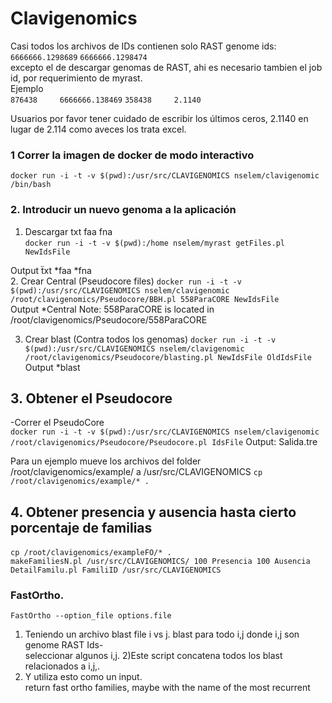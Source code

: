 # Clavigenomics

Casi todos los archivos de IDs contienen solo RAST genome ids:  
`6666666.1298689`
`6666666.1298474`  
excepto el de descargar genomas de RAST, ahi es necesario tambien el job id, por requerimiento de myrast.  
Ejemplo  
`876438     6666666.138469`
`358438     2.1140`  

Usuarios por favor tener cuidado de escribir los últimos ceros, 2.1140 en lugar de 2.114 como aveces los trata excel.  
  
  
### 1 Correr la imagen de docker de modo interactivo  
`docker run -i -t -v $(pwd):/usr/src/CLAVIGENOMICS nselem/clavigenomic /bin/bash`

### 2. Introducir un nuevo genoma a la aplicación  
1. Descargar txt faa fna    
`docker run -i -t -v $(pwd):/home nselem/myrast getFiles.pl NewIdsFile`  

Output ẗxt *faa *fna  
2. Crear Central  (Pseudocore files)
`docker run -i -t -v $(pwd):/usr/src/CLAVIGENOMICS nselem/clavigenomic /root/clavigenomics/Pseudocore/BBH.pl 558ParaCORE NewIdsFile`  
Output *Central
Note: 558ParaCORE is located in /root/clavigenomics/Pseudocore/558ParaCORE     
  
3. Crear blast     (Contra todos los genomas)
`docker run -i -t -v $(pwd):/usr/src/CLAVIGENOMICS nselem/clavigenomic /root/clavigenomics/Pseudocore/blasting.pl NewIdsFile OldIdsFile` 
Output *blast   

## 3. Obtener el Pseudocore  
-Correr el PseudoCore  
`docker run -i -t -v $(pwd):/usr/src/CLAVIGENOMICS nselem/clavigenomic /root/clavigenomics/Pseudocore/Pseudocore.pl IdsFile` 
Output: Salida.tre  
  
Para un ejemplo mueve los archivos del folder /root/clavigenomics/example/ a /usr/src/CLAVIGENOMICS
`cp /root/clavigenomics/example/* .`  


## 4. Obtener presencia y ausencia hasta cierto porcentaje de familias  
 `cp /root/clavigenomics/exampleFO/* .`        
`makeFamiliesN.pl /usr/src/CLAVIGENOMICS/ 100 Presencia 100 Ausencia`
`DetailFamilu.pl FamiliID /usr/src/CLAVIGENOMICS`
  
### FastOrtho.   
`FastOrtho --option_file options.file`
1) Teniendo un archivo blast file i vs j. blast  para todo i,j  donde i,j son genome RAST Ids-  
seleccionar algunos i,j. 
2)Este script concatena todos los blast relacionados a i,j,. 
3) Y utiliza esto como un input.  
return fast ortho families, maybe with the name of the most recurrent   
